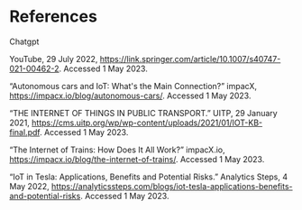 # References

Chatgpt

&#x20;YouTube, 29 July 2022, https://link.springer.com/article/10.1007/s40747-021-00462-2. Accessed 1 May 2023.

“Autonomous cars and IoT: What's the Main Connection?” impacX, https://impacx.io/blog/autonomous-cars/. Accessed 1 May 2023.

“THE INTERNET OF THINGS IN PUBLIC TRANSPORT.” UITP, 29 January 2021, https://cms.uitp.org/wp/wp-content/uploads/2021/01/IOT-KB-final.pdf. Accessed 1 May 2023.

“The Internet of Trains: How Does It All Work?” impacX.io, https://impacx.io/blog/the-internet-of-trains/. Accessed 1 May 2023.

“IoT in Tesla: Applications, Benefits and Potential Risks.” Analytics Steps, 4 May 2022, https://analyticssteps.com/blogs/iot-tesla-applications-benefits-and-potential-risks. Accessed 1 May 2023.



